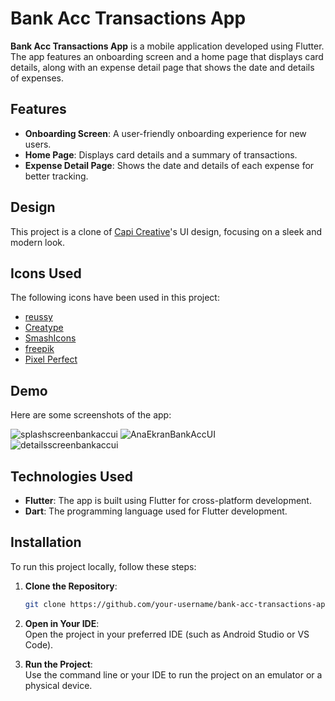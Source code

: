 # Bank Acc Transactions App

**Bank Acc Transactions App** is a mobile application developed using Flutter. The app features an onboarding screen and a home page that displays card details, along with an expense detail page that shows the date and details of expenses.

## Features

- **Onboarding Screen**: A user-friendly onboarding experience for new users.
- **Home Page**: Displays card details and a summary of transactions.
- **Expense Detail Page**: Shows the date and details of each expense for better tracking.

## Design

This project is a clone of [Capi Creative](https://dribbble.com/shots/19512457-Banking-DeFi-Mobile-App-Design-ConCept)'s UI design, focusing on a sleek and modern look.

## Icons Used

The following icons have been used in this project:

- [reussy](https://www.flaticon.com/free-icon/add)
- [Creatype](https://www.flaticon.com/free-icon/paw)
- [SmashIcons](https://www.flaticon.com/free-icon/fitness)
- [freepik](https://www.flaticon.com/free-icon/apple)
- [Pixel Perfect](https://www.flaticon.com/free-icon/netflix)

## Demo

Here are some screenshots of the app:

![splashscreenbankaccui](https://user-images.githubusercontent.com/114522498/204013019-69e4a235-4588-43b3-b411-5c4afcdb0812.png)
![AnaEkranBankAccUI](https://user-images.githubusercontent.com/114522498/204013023-11ca791e-24c0-4b17-9c3b-1e9e8ffdbb66.png)
![detailsscreenbankaccui](https://user-images.githubusercontent.com/114522498/204013026-dc1447be-d7e7-4e8d-aa42-ea4b4e031d05.png)

## Technologies Used

- **Flutter**: The app is built using Flutter for cross-platform development.
- **Dart**: The programming language used for Flutter development.

## Installation

To run this project locally, follow these steps:

1. **Clone the Repository**:
   ```bash
   git clone https://github.com/your-username/bank-acc-transactions-app.git
2. **Open in Your IDE**:  
   Open the project in your preferred IDE (such as Android Studio or VS Code).

3. **Run the Project**:  
   Use the command line or your IDE to run the project on an emulator or a physical device.

